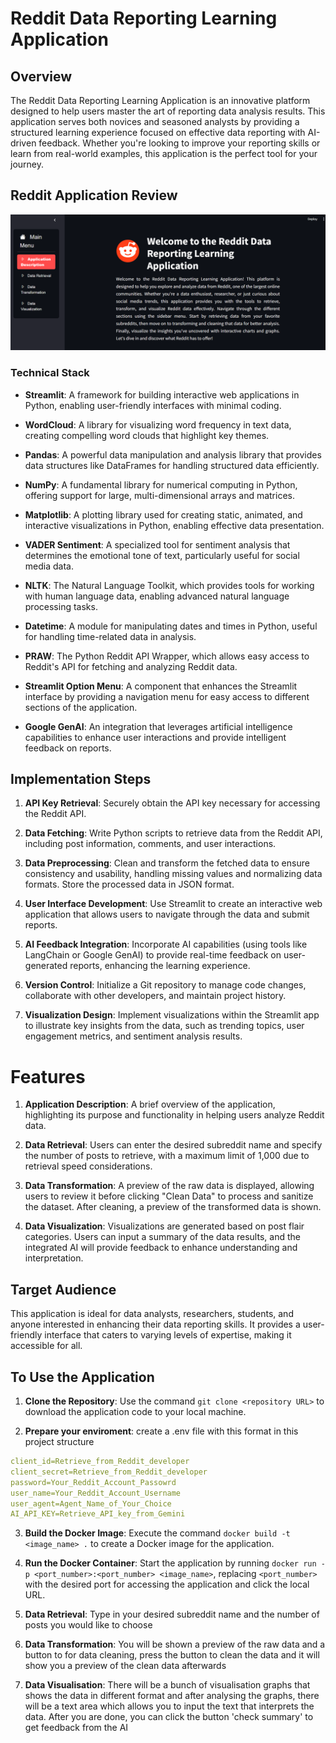 # Reddit Data Reporting Learning Application

## Overview
The Reddit Data Reporting Learning Application is an innovative platform designed to help users master the art of reporting data analysis results. This application serves both novices and seasoned analysts by providing a structured learning experience focused on effective data reporting with AI-driven feedback. Whether you're looking to improve your reporting skills or learn from real-world examples, this application is the perfect tool for your journey.

## Reddit Application Review
<div align="center">
  <img src="image/Reddit_App.png" width="1000px" alt="Reddit Application Preview">
</div>

### Technical Stack
- **Streamlit**: A framework for building interactive web applications in Python, enabling user-friendly interfaces with minimal coding.

- **WordCloud**: A library for visualizing word frequency in text data, creating compelling word clouds that highlight key themes.

- **Pandas**: A powerful data manipulation and analysis library that provides data structures like DataFrames for handling structured data efficiently.

- **NumPy**: A fundamental library for numerical computing in Python, offering support for large, multi-dimensional arrays and matrices.

- **Matplotlib**: A plotting library used for creating static, animated, and interactive visualizations in Python, enabling effective data presentation.

- **VADER Sentiment**: A specialized tool for sentiment analysis that determines the emotional tone of text, particularly useful for social media data.

- **NLTK**: The Natural Language Toolkit, which provides tools for working with human language data, enabling advanced natural language processing tasks.

- **Datetime**: A module for manipulating dates and times in Python, useful for handling time-related data in analysis.

- **PRAW**: The Python Reddit API Wrapper, which allows easy access to Reddit's API for fetching and analyzing Reddit data.

- **Streamlit Option Menu**: A component that enhances the Streamlit interface by providing a navigation menu for easy access to different sections of the application.

- **Google GenAI**: An integration that leverages artificial intelligence capabilities to enhance user interactions and provide intelligent feedback on reports.

## Implementation Steps
1. **API Key Retrieval**: Securely obtain the API key necessary for accessing the Reddit API.

2. **Data Fetching**: Write Python scripts to retrieve data from the Reddit API, including post information, comments, and user interactions.

3. **Data Preprocessing**: Clean and transform the fetched data to ensure consistency and usability, handling missing values and normalizing data formats. Store the processed data in JSON format.

4. **User Interface Development**: Use Streamlit to create an interactive web application that allows users to navigate through the data and submit reports.

5. **AI Feedback Integration**: Incorporate AI capabilities (using tools like LangChain or Google GenAI) to provide real-time feedback on user-generated reports, enhancing the learning experience.

6. **Version Control**: Initialize a Git repository to manage code changes, collaborate with other developers, and maintain project history.

7. **Visualization Design**: Implement visualizations within the Streamlit app to illustrate key insights from the data, such as trending topics, user engagement metrics, and sentiment analysis results.

# Features
1. **Application Description**: A brief overview of the application, highlighting its purpose and functionality in helping users analyze Reddit data.

2. **Data Retrieval**: Users can enter the desired subreddit name and specify the number of posts to retrieve, with a maximum limit of 1,000 due to retrieval speed considerations.

3. **Data Transformation**: A preview of the raw data is displayed, allowing users to review it before clicking "Clean Data" to process and sanitize the dataset. After cleaning, a preview of the transformed data is shown.

4. **Data Visualization**: Visualizations are generated based on post flair categories. Users can input a summary of the data results, and the integrated AI will provide feedback to enhance understanding and interpretation.

## Target Audience
This application is ideal for data analysts, researchers, students, and anyone interested in enhancing their data reporting skills. It provides a user-friendly interface that caters to varying levels of expertise, making it accessible for all.

## To Use the Application

1. **Clone the Repository**: Use the command `git clone <repository URL>` to download the application code to your local machine.

2. **Prepare your enviroment**: create a .env file with this format in this project structure

```yaml
client_id=Retrieve_from_Reddit_developer
client_secret=Retrieve_from_Reddit_developer
password=Your_Reddit_Account_Passowrd
user_name=Your_Reddit_Account_Username
user_agent=Agent_Name_of_Your_Choice
AI_API_KEY=Retrieve_API_key_from_Gemini
```

3. **Build the Docker Image**: Execute the command `docker build -t <image_name> .` to create a Docker image for the application.

4. **Run the Docker Container**: Start the application by running `docker run -p <port_number>:<port_number> <image_name>`, replacing `<port_number>` with the desired port for accessing the application and click the local URL.

5. **Data Retrieval**: Type in your desired subreddit name and the number of posts you would like to choose

6. **Data Transformation**: You will be shown a preview of the raw data and a button to for data cleaning, press the button to clean the data and it will show you a preview of the clean data afterwards

7. **Data Visualisation**: There will be a bunch of visualisation graphs that shows the data in different format and after analysing the graphs, there will be a text area which allows you to input the text that interprets the data. After you are done, you can click the button 'check summary' to get feedback from the AI